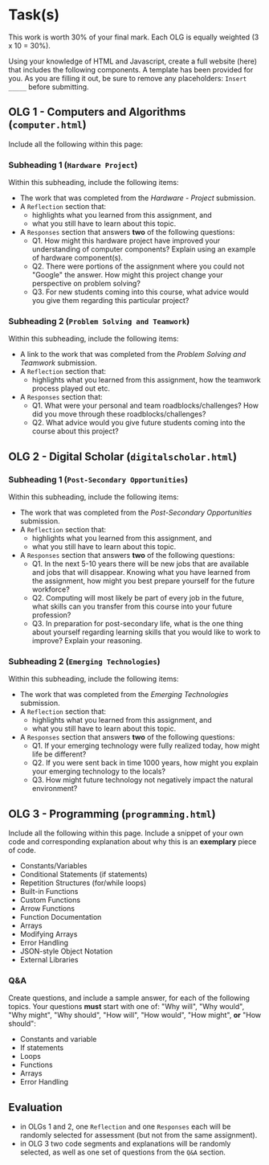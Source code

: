 # Task(s)

This work is worth 30% of your final mark.  Each OLG is equally weighted (3 x 10 = 30%).

Using your knowledge of HTML and Javascript, create a full website (here) that includes the following components.  A template has been provided for you. As you are filling it out, be sure to remove any placeholders: `Insert _____` before submitting.


## OLG 1 - Computers and Algorithms (`computer.html`)
Include all the following within this page:

### Subheading 1 (`Hardware Project`)
Within this subheading, include the following items:

* The work that was completed from the _Hardware - Project_ submission.
* A `Reflection` section that:
  * highlights what you learned from this assignment, and
  * what you still have to learn about this topic.
* A `Responses` section that answers **two** of the following questions:
  * Q1. How might this hardware project have improved your understanding of computer components? Explain using an example of hardware component(s).
  * Q2. There were portions of the assignment where you could not "Google" the answer. How might this project change your perspective on problem solving? 
  * Q3. For new students coming into this course, what advice would you give them regarding this particular project?

### Subheading 2 (`Problem Solving and Teamwork`)
Within this subheading, include the following items:

* A link to the work that was completed from the _Problem Solving and Teamwork_ submission.
* A `Reflection` section that:
  * highlights what you learned from this assignment, how the teamwork process played out etc.
* A `Responses` section that:
  * Q1. What were your personal and team roadblocks/challenges? How did you move through these roadblocks/challenges?
  * Q2. What advice would you give future students coming into the course about this project?


## OLG 2 - Digital Scholar (`digitalscholar.html`)

### Subheading 1 (`Post-Secondary Opportunities`)
Within this subheading, include the following items:

* The work that was completed from the _Post-Secondary Opportunities_ submission.
* A `Reflection` section that:
  * highlights what you learned from this assignment, and
  * what you still have to learn about this topic.
* A `Responses` section that answers **two** of the following questions:
  * Q1. In the next 5-10 years there will be new jobs that are available and jobs that will disappear. Knowing what you have learned from the assignment, how might you best prepare yourself for the future workforce?
  * Q2. Computing will most likely be part of every job in the future, what skills can you transfer from this course into your future profession? 
  * Q3. In preparation for post-secondary life, what is the one thing about yourself regarding learning skills that you would like to work to improve? Explain your reasoning.


### Subheading 2 (`Emerging Technologies`)
Within this subheading, include the following items:

* The work that was completed from the _Emerging Technologies_ submission.
* A `Reflection` section that:
  * highlights what you learned from this assignment, and
  * what you still have to learn about this topic.
* A `Responses` section that answers **two** of the following questions:
  * Q1. If your emerging technology were fully realized today, how might life be different?
  * Q2. If you were sent back in time 1000 years, how might you explain your emerging technology to the locals?
  * Q3. How might future technology not negatively impact the natural environment?



## OLG 3 - Programming (`programming.html`)
Include all the following within this page. Include a snippet of your own code and corresponding explanation about why this is an **exemplary** piece of code.

* Constants/Variables
* Conditional Statements (if statements)
* Repetition Structures (for/while loops)
* Built-in Functions
* Custom Functions
* Arrow Functions
* Function Documentation
* Arrays
* Modifying Arrays  
* Error Handling
* JSON-style Object Notation
* External Libraries

### Q&A
  
Create questions, and include a sample answer, for each of the following topics. Your questions **must** start with one of: "Why will", "Why would", "Why might", "Why should", "How will", "How would", "How might", **or** "How should":
  * Constants and variable
  * If statements
  * Loops
  * Functions
  * Arrays
  * Error Handling


## Evaluation

* in OLGs 1 and 2, one `Reflection` and one `Responses` each will be randomly selected for assessment (but not from the same assignment).
* in OLG 3 two code segments and explanations will be randomly selected, as well as one set of questions from the `Q&A` section.